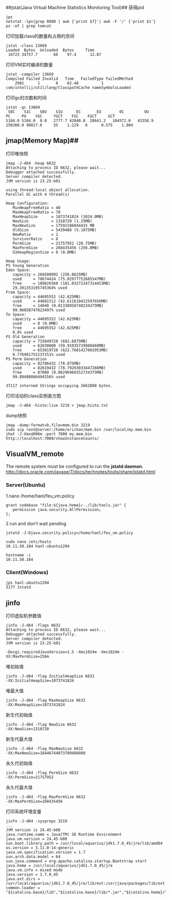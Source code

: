 ##jstat(Java Virtual Machine Statistics Monitoring Tool)##
获得pid

	jps
	netstat -lpn|grep 8080 | awk {'print $7}'| awk -F '/' {'print $1'}
	ps -ef | grep tomcat

打印加载class的数量和占用的空间

	jstat -class 13669
	Loaded  Bytes  Unloaded  Bytes     Time
	 16723 34757.7       66    97.4      12.87

打印VM实时编译的数量

	jstat -compiler 13669
	Compiled Failed Invalid   Time   FailedType FailedMethod
	    2981      1       0    62.48          1 com/intellij/util/lang/ClasspathCache nameSymbolsLoaded

打印gc的次数和时间

	jstat -gc 13669
	 S0C    S1C    S0U    S1U      EC       EU        OC         OU       PC     PU    YGC     YGCT    FGC    FGCT     GCT
	5184.0 5184.0  0.0   2777.7 42048.0  28641.2   104572.0   43358.9   150360.0 90817.6     55    1.229   6      0.575    1.804

## jmap(Memory Map)##
打印堆快照

	jmap -J-d64 -heap 6632
	Attaching to process ID 6632, please wait...
	Debugger attached successfully.
	Server compiler detected.
	JVM version is 23.25-b01
	
	using thread-local object allocation.
	Parallel GC with 4 thread(s)
	
	Heap Configuration:
	   MinHeapFreeRatio = 40
	   MaxHeapFreeRatio = 70
	   MaxHeapSize      = 1073741824 (1024.0MB)
	   NewSize          = 1310720 (1.25MB)
	   MaxNewSize       = 17592186044415 MB
	   OldSize          = 5439488 (5.1875MB)
	   NewRatio         = 2
	   SurvivorRatio    = 8
	   PermSize         = 21757952 (20.75MB)
	   MaxPermSize      = 268435456 (256.0MB)
	   G1HeapRegionSize = 0 (0.0MB)
	
	Heap Usage:
	PS Young Generation
	Eden Space:
	   capacity = 268500992 (256.0625MB)
	   used     = 78674424 (75.02977752685547MB)
	   free     = 189826568 (181.03272247314453MB)
	   29.301353195745364% used
	From Space:
	   capacity = 44695552 (42.625MB)
	   used     = 44681512 (42.611610412597656MB)
	   free     = 14040 (0.01338958740234375MB)
	   99.96858747823497% used
	To Space:
	   capacity = 44695552 (42.625MB)
	   used     = 0 (0.0MB)
	   free     = 44695552 (42.625MB)
	   0.0% used
	PS Old Generation
	   capacity = 715849728 (682.6875MB)
	   used     = 62830000 (59.91935729980469MB)
	   free     = 653019728 (622.7681427001953MB)
	   8.776981752237251% used
	PS Perm Generation
	   capacity = 82706432 (78.875MB)
	   used     = 82619432 (78.79203033447266MB)
	   free     = 87000 (0.08296966552734375MB)
	   99.89480866494156% used
	
	37117 interned Strings occupying 3662800 bytes.

打印活动的class实例直方图

	jmap -J-d64 -histo:live 3219 > jmap.histo.txt

dump快照

	jmap -dump:format=b,file=mem.bin 3219
	sudo scp root@server:/home/erichan/mem.bin /var/local/my.mem.bin
	jhat -J-Xmx4096m -port 7000 my.mem.bin
	http://localhost:7000/showInstanceCounts/

## VisualVM_remote ##
The remote system must be configured to run the **jstatd daemon**.
http://docs.oracle.com/javase/7/docs/technotes/tools/share/jstatd.html

### Server(Ubuntu) ###
1.nano /home/hanl/feu_vm.policy

	grant codebase "file:${java.home}/../lib/tools.jar" {
	   permission java.security.AllPermission;
	};

2.run and don't wait pending

	jstatd -J-Djava.security.policy=/home/hanl/feu_vm.policy

	sudo nano /etc/hosts
	10.11.58.184 hanl-ubuntu1204
	
	hostname -i
	10.11.58.184
	
### Client(Windows) ###
	jps hanl-ubuntu1204
	3177 Jstatd

## jinfo ##
打印虚拟机参数值

	jinfo -J-d64 -flags 6632
	Attaching to process ID 6632, please wait...
	Debugger attached successfully.
	Server compiler detected.
	JVM version is 23.25-b01
	
	-Dosgi.requiredJavaVersion=1.5 -Xms1024m -Xmx1024m -XX:MaxPermSize=256m

堆初始值

	jinfo -J-d64 -flag InitialHeapSize 6632
	-XX:InitialHeapSize=1073741824
堆最大值

	jinfo -J-d64 -flag MaxHeapSize 6632
	-XX:MaxHeapSize=1073741824

新生代初始值

	jinfo -J-d64 -flag NewSize 6632
	-XX:NewSize=1310720

新生代最大值

	jinfo -J-d64 -flag MaxNewSize 6632
	-XX:MaxNewSize=18446744073709486080

永久代初始值

	jinfo -J-d64 -flag PermSize 6632
	-XX:PermSize=21757952

永久代最大值

	jinfo -J-d64 -flag MaxPermSize 6632
	-XX:MaxPermSize=268435456
	
打印系统环境变量

	jinfo -J-d64 -sysprops 3219
	...
	JVM version is 24.45-b08
	java.runtime.name = Java(TM) SE Runtime Environment
	java.vm.version = 24.45-b08
	sun.boot.library.path = /usr/local/aquarius/jdk1.7.0_45/jre/lib/amd64
	os.version = 3.11.0-14-generic
	java.vm.specification.version = 1.7
	sun.arch.data.model = 64
	sun.java.command = org.apache.catalina.startup.Bootstrap start
	java.home = /usr/local/aquarius/jdk1.7.0_45/jre
	java.vm.info = mixed mode
	java.version = 1.7.0_45
	java.ext.dirs = /usr/local/aquarius/jdk1.7.0_45/jre/lib/ext:/usr/java/packages/lib/ext
	common.loader = "${catalina.base}/lib","${catalina.base}/lib/*.jar","${catalina.home}/lib","${catalina.home}/lib/*.jar"